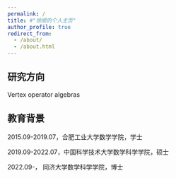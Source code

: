 ```yaml
---
permalink: /
title: #"徐顺的个人主页"
author_profile: true
redirect_from: 
  - /about/
  - /about.html
---
```


## 研究方向
Vertex operator algebras

## 教育背景
2015.09-2019.07，合肥工业大学数学学院，学士  

2019.09-2022.07，中国科学技术大学数学科学学院，硕士

2022.09-，       同济大学数学科学学院，博士


